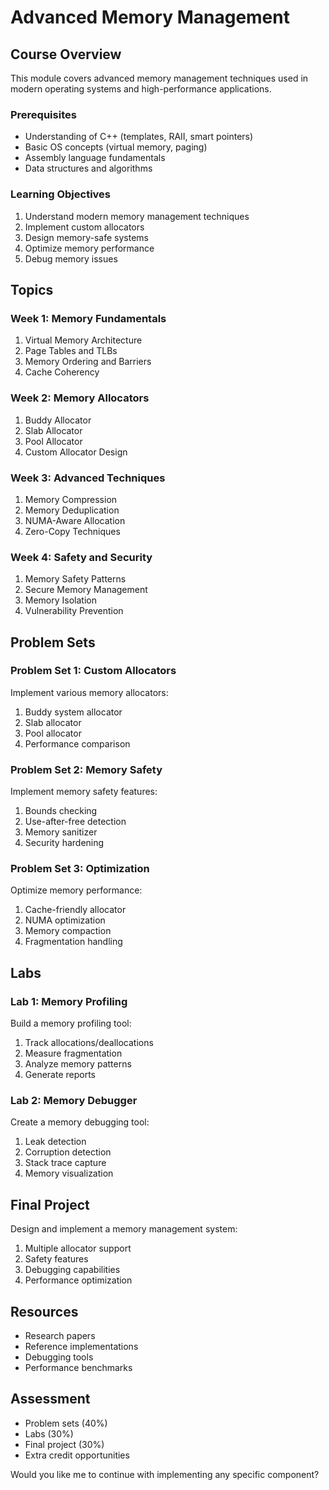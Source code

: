 # Advanced Memory Management

## Course Overview
This module covers advanced memory management techniques used in modern operating systems and high-performance applications.

### Prerequisites
- Understanding of C++ (templates, RAII, smart pointers)
- Basic OS concepts (virtual memory, paging)
- Assembly language fundamentals
- Data structures and algorithms

### Learning Objectives
1. Understand modern memory management techniques
2. Implement custom allocators
3. Design memory-safe systems
4. Optimize memory performance
5. Debug memory issues

## Topics

### Week 1: Memory Fundamentals
1. Virtual Memory Architecture
2. Page Tables and TLBs
3. Memory Ordering and Barriers
4. Cache Coherency

### Week 2: Memory Allocators
1. Buddy Allocator
2. Slab Allocator
3. Pool Allocator
4. Custom Allocator Design

### Week 3: Advanced Techniques
1. Memory Compression
2. Memory Deduplication
3. NUMA-Aware Allocation
4. Zero-Copy Techniques

### Week 4: Safety and Security
1. Memory Safety Patterns
2. Secure Memory Management
3. Memory Isolation
4. Vulnerability Prevention

## Problem Sets

### Problem Set 1: Custom Allocators
Implement various memory allocators:
1. Buddy system allocator
2. Slab allocator
3. Pool allocator
4. Performance comparison

### Problem Set 2: Memory Safety
Implement memory safety features:
1. Bounds checking
2. Use-after-free detection
3. Memory sanitizer
4. Security hardening

### Problem Set 3: Optimization
Optimize memory performance:
1. Cache-friendly allocator
2. NUMA optimization
3. Memory compaction
4. Fragmentation handling

## Labs

### Lab 1: Memory Profiling
Build a memory profiling tool:
1. Track allocations/deallocations
2. Measure fragmentation
3. Analyze memory patterns
4. Generate reports

### Lab 2: Memory Debugger
Create a memory debugging tool:
1. Leak detection
2. Corruption detection
3. Stack trace capture
4. Memory visualization

## Final Project
Design and implement a memory management system:
1. Multiple allocator support
2. Safety features
3. Debugging capabilities
4. Performance optimization

## Resources
- Research papers
- Reference implementations
- Debugging tools
- Performance benchmarks

## Assessment
- Problem sets (40%)
- Labs (30%)
- Final project (30%)
- Extra credit opportunities

Would you like me to continue with implementing any specific component?
